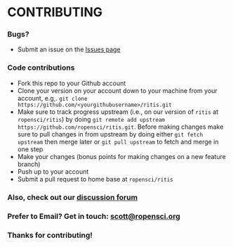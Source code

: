 # CONTRIBUTING #

### Bugs?

* Submit an issue on the [Issues page](https://github.com/ropensci/ritis/issues)

### Code contributions

* Fork this repo to your Github account
* Clone your version on your account down to your machine from your account, e.g,. `git clone https://github.com/<yourgithubusername>/ritis.git`
* Make sure to track progress upstream (i.e., on our version of `ritis` at `ropensci/ritis`) by doing `git remote add upstream https://github.com/ropensci/ritis.git`. Before making changes make sure to pull changes in from upstream by doing either `git fetch upstream` then merge later or `git pull upstream` to fetch and merge in one step
* Make your changes (bonus points for making changes on a new feature branch)
* Push up to your account
* Submit a pull request to home base at `ropensci/ritis`

### Also, check out our [discussion forum](https://discuss.ropensci.org)

### Prefer to Email? Get in touch: [scott@ropensci.org](mailto:scott@ropensci.org)

### Thanks for contributing!
